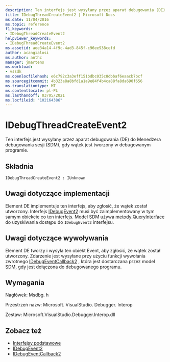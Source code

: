 ```yaml
---
description: Ten interfejs jest wysyłany przez aparat debugowania (DE) do Menedżera debugowania sesji (SDM), gdy wątek jest tworzony w debugowanym programie.
title: IDebugThreadCreateEvent2 | Microsoft Docs
ms.date: 11/04/2016
ms.topic: reference
f1_keywords:
- IDebugThreadCreateEvent2
helpviewer_keywords:
- IDebugThreadCreateEvent2
ms.assetid: aee34a14-4f9c-4ad3-845f-c96ee938cefd
author: acangialosi
ms.author: anthc
manager: jmartens
ms.workload:
- vssdk
ms.openlocfilehash: e6c792c3a3eff151bdbc035c8dbbaf6eaacb7bcf
ms.sourcegitcommit: 4b323a8a8bfd1a1a9e84f4b4ca88fa8da690f656
ms.translationtype: MT
ms.contentlocale: pl-PL
ms.lasthandoff: 03/05/2021
ms.locfileid: "102164386"
---
```

# <a name="idebugthreadcreateevent2"></a>IDebugThreadCreateEvent2
Ten interfejs jest wysyłany przez aparat debugowania (DE) do Menedżera debugowania sesji (SDM), gdy wątek jest tworzony w debugowanym programie.

## <a name="syntax"></a>Składnia

```
IDebugThreadCreateEvent2 : IUnknown
```

## <a name="notes-for-implementers"></a>Uwagi dotyczące implementacji
 Element DE implementuje ten interfejs, aby zgłosić, że wątek został utworzony. Interfejs [IDebugEvent2](../../../extensibility/debugger/reference/idebugevent2.md) musi być zaimplementowany w tym samym obiekcie co ten interfejs. Model SDM używa [metody QueryInterface](/cpp/atl/queryinterface) do uzyskiwania dostępu do `IDebugEvent2` interfejsu.

## <a name="notes-for-callers"></a>Uwagi dotyczące wywoływania
 Element DE tworzy i wysyła ten obiekt Event, aby zgłosić, że wątek został utworzony. Zdarzenie jest wysyłane przy użyciu funkcji wywołania zwrotnego [IDebugEventCallback2](../../../extensibility/debugger/reference/idebugeventcallback2.md) , która jest dostarczana przez model SDM, gdy jest dołączona do debugowanego programu.

## <a name="requirements"></a>Wymagania
 Nagłówek: Msdbg. h

 Przestrzeń nazw: Microsoft. VisualStudio. Debugger. Interop

 Zestaw: Microsoft.VisualStudio.Debugger.Interop.dll

## <a name="see-also"></a>Zobacz też
- [Interfejsy podstawowe](../../../extensibility/debugger/reference/core-interfaces.md)
- [IDebugEvent2](../../../extensibility/debugger/reference/idebugevent2.md)
- [IDebugEventCallback2](../../../extensibility/debugger/reference/idebugeventcallback2.md)
